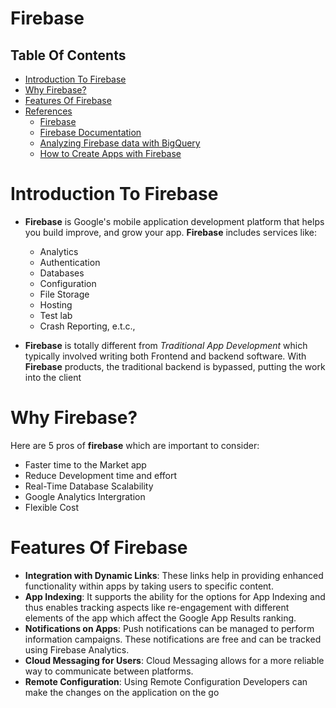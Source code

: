 # Firebase

## Table Of Contents
- [Introduction To Firebase](#Introduction-To-Firebase)
- [Why Firebase?](#Why-Firebase?)
- [Features Of Firebase](#Features-Of-Firebase)
- [References]()
    - [Firebase](https://firebase.google.com/docs/guides)
    - [Firebase Documentation](https://firebase.google.com/docs)
    - [Analyzing Firebase data with BigQuery](https://www.youtube.com/watch?v=jlfREntil-Q&list=PLl-K7zZEsYLmt8sbyRuTUObBschmC-Wdd&index=2)
    - [How to Create Apps with Firebase](https://www.freecodecamp.org/news/create-apps-with-firebase/)

# Introduction To Firebase
* __Firebase__ is Google's mobile application development platform that helps you build improve, and grow your app. __Firebase__ includes services like:
    - Analytics
    - Authentication
    - Databases
    - Configuration
    - File Storage
    - Hosting
    - Test lab
    - Crash Reporting, e.t.c.,

* __Firebase__ is totally different from _Traditional App Development_ which typically involved writing both Frontend and backend software. With __Firebase__ products, the traditional backend is bypassed, putting the work into the client

# Why Firebase?
Here are 5 pros of __firebase__ which are important to consider:
* Faster time to the Market app
* Reduce Development time and effort
* Real-Time Database Scalability
* Google Analytics Intergration
* Flexible Cost

# Features Of Firebase
* __Integration with Dynamic Links__: These links help in providing enhanced functionality within apps by taking users to specific content.
* __App Indexing__: It supports the ability for the options for App Indexing and thus enables tracking aspects like re-engagement with different elements of the app which affect the Google App Results ranking. 
* __Notifications on Apps__: Push notifications can be managed to perform information campaigns. These notifications are free and can be tracked using Firebase Analytics. 
* __Cloud Messaging for Users__: Cloud Messaging allows for a more reliable way to communicate between platforms.
* __Remote Configuration__: Using Remote Configuration Developers can make the changes on the application on the go